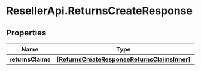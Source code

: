 # ResellerApi.ReturnsCreateResponse

## Properties

Name | Type | Description | Notes
------------ | ------------- | ------------- | -------------
**returnsClaims** | [**[ReturnsCreateResponseReturnsClaimsInner]**](ReturnsCreateResponseReturnsClaimsInner.md) |  | [optional] 


